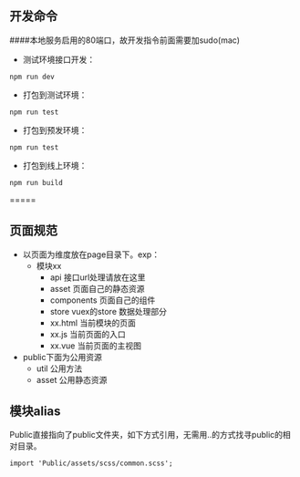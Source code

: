 ## 开发命令
####本地服务启用的80端口，故开发指令前面需要加sudo(mac)

* 测试环境接口开发：
 ```shell
npm run dev
```

* 打包到测试环境：
 ```shell
npm run test
```

* 打包到预发环境：
 ```shell
npm run test
```

* 打包到线上环境：
 ```shell
npm run build
```


=====

## 页面规范

- 以页面为维度放在page目录下。exp：
  - 模块xx
      - api  接口url处理请放在这里
      - asset 页面自己的静态资源
      - components  页面自己的组件
      - store   vuex的store 数据处理部分
      - xx.html 当前模块的页面
      - xx.js   当前页面的入口
      - xx.vue  当前页面的主视图
 - public下面为公用资源
   - util 公用方法 
   - asset 公用静态资源  
   
 ## 模块alias
 Public直接指向了public文件夹，如下方式引用，无需用..的方式找寻public的相对目录。
 ```shell
import 'Public/assets/scss/common.scss';
```
